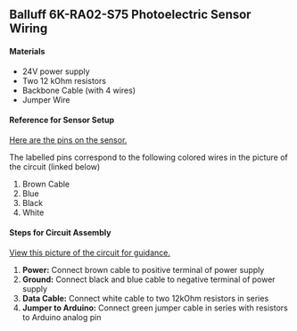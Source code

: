 ## Balluff 6K-RA02-S75 Photoelectric Sensor Wiring

#### Materials

* 24V power supply
* Two 12 kOhm resistors
* Backbone Cable (with 4 wires)
* Jumper Wire

#### Reference for Sensor Setup

[Here are the pins on the sensor.](https://imgur.com/0UM2vjM)

The labelled pins correspond to the following colored wires in the picture of the circuit (linked below)

1. Brown Cable
1. Blue
1. Black
1. White


#### Steps for Circuit Assembly

[View this picture of the circuit for guidance.](https://imgur.com/Hhm4pCC)

1. __Power:__ Connect brown cable to positive terminal of power supply
1. __Ground:__ Connect black and blue cable to negative terminal of power supply
1. __Data Cable:__ Connect white cable to two 12kOhm resistors in series
1. __Jumper to Arduino:__ Connect green jumper cable in series with resistors to Arduino analog pin

